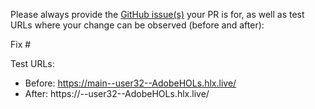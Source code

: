 Please always provide the [GitHub issue(s)](../issues) your PR is for, as well as test URLs where your change can be observed (before and after):

Fix #<gh-issue-id>

Test URLs:
- Before: https://main--user32--AdobeHOLs.hlx.live/
- After: https://<branch>--user32--AdobeHOLs.hlx.live/
